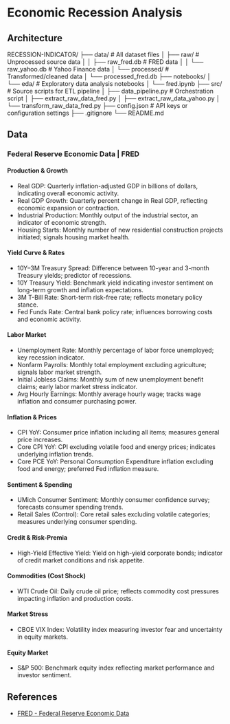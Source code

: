# Economic Recession Analysis

## Architecture

RECESSION-INDICATOR/
├── data/ 				# All dataset files
│ ├── raw/ 				# Unprocessed source data
│ │ ├── raw_fred.db			# FRED data
│ │ └── raw_yahoo.db			# Yahoo Finance data
│ └── processed/ 			# Transformed/cleaned data
│   └── processed_fred.db
├── notebooks/
│ └── eda/ 				# Exploratory data analysis notebooks
│   └── fred.ipynb
├── src/ 				# Source scripts for ETL pipeline
│ ├── data_pipeline.py 			# Orchestration script
│ ├── extract_raw_data_fred.py
│ ├── extract_raw_data_yahoo.py
│ └── transform_raw_data_fred.py
├── config.json 			# API keys or configuration settings
├── .gitignore
└── README.md

## Data

### Federal Reserve Economic Data | FRED

#### Production & Growth
- Real GDP: Quarterly inflation-adjusted GDP in billions of dollars, indicating overall economic activity.
- Real GDP Growth: Quarterly percent change in Real GDP, reflecting economic expansion or contraction.
- Industrial Production: Monthly output of the industrial sector, an indicator of economic strength.
- Housing Starts: Monthly number of new residential construction projects initiated; signals housing market health.

#### Yield Curve & Rates
- 10Y–3M Treasury Spread: Difference between 10-year and 3-month Treasury yields; predictor of recessions.
- 10Y Treasury Yield: Benchmark yield indicating investor sentiment on long-term growth and inflation expectations.
- 3M T-Bill Rate: Short-term risk-free rate; reflects monetary policy stance.
- Fed Funds Rate: Central bank policy rate; influences borrowing costs and economic activity.

#### Labor Market
- Unemployment Rate: Monthly percentage of labor force unemployed; key recession indicator.
- Nonfarm Payrolls: Monthly total employment excluding agriculture; signals labor market strength.
- Initial Jobless Claims: Monthly sum of new unemployment benefit claims; early labor market stress indicator.
- Avg Hourly Earnings: Monthly average hourly wage; tracks wage inflation and consumer purchasing power.

#### Inflation & Prices
- CPI YoY: Consumer price inflation including all items; measures general price increases.
- Core CPI YoY: CPI excluding volatile food and energy prices; indicates underlying inflation trends.
- Core PCE YoY: Personal Consumption Expenditure inflation excluding food and energy; preferred Fed inflation measure.

#### Sentiment & Spending
- UMich Consumer Sentiment: Monthly consumer confidence survey; forecasts consumer spending trends.
- Retail Sales (Control): Core retail sales excluding volatile categories; measures underlying consumer spending.

#### Credit & Risk-Premia
- High-Yield Effective Yield: Yield on high-yield corporate bonds; indicator of credit market conditions and risk appetite.

#### Commodities (Cost Shock)
- WTI Crude Oil: Daily crude oil price; reflects commodity cost pressures impacting inflation and production costs.

#### Market Stress
- CBOE VIX Index: Volatility index measuring investor fear and uncertainty in equity markets.

#### Equity Market
- S&P 500: Benchmark equity index reflecting market performance and investor sentiment.

## References

- [FRED - Federal Reserve Economic Data](https://fred.stlouisfed.org/)

